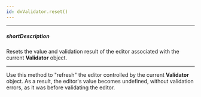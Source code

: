 ```yaml
---
id: dxValidator.reset()
---
```

---
##### shortDescription
Resets the value and validation result of the editor associated with the current **Validator** object.

---
Use this method to "refresh" the editor controlled by the current **Validator** object. As a result, the editor's value becomes undefined, without validation errors, as it was before validating the editor.